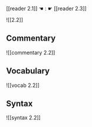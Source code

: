 [[reader 2.1]] ☚ : ☛ [[reader 2.3]]

![[2.2]]

## Commentary

![[commentary 2.2]]

## Vocabulary

![[vocab 2.2]]

## Syntax

![[syntax 2.2]]

